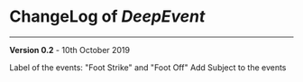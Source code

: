 # ChangeLog of _DeepEvent_
---
**Version 0.2** - 10th October 2019


Label of the events: "Foot Strike" and "Foot Off"
Add Subject to the events